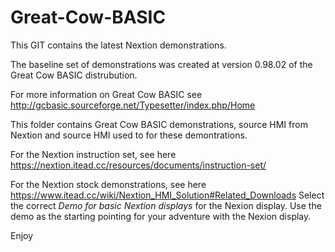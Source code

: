 # Great-Cow-BASIC

This GIT contains the latest Nextion demonstrations. 



The baseline set of demonstrations was created at version 0.98.02 of the Great Cow BASIC distrubution.



For more information on Great Cow BASIC see http://gcbasic.sourceforge.net/Typesetter/index.php/Home

This folder contains Great Cow BASIC demonstrations, source HMI from Nextion and source HMI used to for these demontrations.

For the Nextion instruction set, see here https://nextion.itead.cc/resources/documents/instruction-set/

For the Nextion stock demonstrations, see here https://www.itead.cc/wiki/Nextion_HMI_Solution#Related_Downloads   Select the correct *Demo for basic Nextion displays* for the Nexion display.  Use the demo as the starting pointing for your adventure with the Nexion display.


Enjoy

